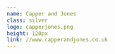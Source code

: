 ```yaml
---
name: Capper and Jones
class: silver
logo: capperjones.png
height: 120px
link: //www.capperandjones.co.uk
---
```

